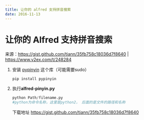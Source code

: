```yaml
---
title: 让你的 alfred 支持拼音搜索
date: 2016-11-13
---
```


# 让你的 Alfred 支持拼音搜索

来源：https://gist.github.com/tiann/35fb758c18036d7f8640 | https://www.v2ex.com/t/248284

1. 安装 [pypinyin](https://github.com/mozillazg/python-pinyin) 这个库（可能需要sudo）

   ```
   pip install pypinyin
   ```

2. 执行**alfred-pinyin.py**

   ```python
   python Path/filename.py
   #python为命令名称，这里是python2， 后面的是文件的路径和名称
   ```

   下载地址 https://gist.github.com/tiann/35fb758c18036d7f8640 